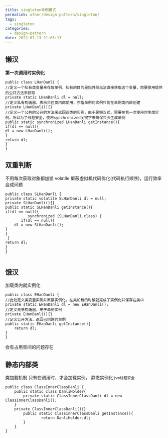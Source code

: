 ```yaml
---
title: singleton单例模式
permalink: other/design-pattern/singleton/
tags:
  - singleton
categories:
  - design-pattern
date: 2022-07-13 21:03:13
---
```




## 懒汉  

 **第一次调用时实例化**

```
public class LHanDanli {
//定义一个私有类变量来存放单例，私有的目的是指外部无法直接获取这个变量，而要使用提供的公共方法来获取
private static LHanDanli dl = null;
//定义私有构造器，表示只在类内部使用，亦指单例的实例只能在单例类内部创建
private LHanDanli(){}
//定义一个公共的公开的方法来返回该类的实例，由于是懒汉式，需要在第一次使用时生成实例，所以为了线程安全，使用synchronized关键字来确保只会生成单例
public static synchronized LHanDanli getInstance(){
if(dl == null){
dl = new LHanDanli();
}
return dl;
}
}
```
## 双重判断  

不用每次获取对象都加锁
volatile  屏蔽虚拟机代码优化(代码执行顺序)，运行效率会成问题

```
public class SLHanDanli {
private static volatile SLHanDanli dl = null;
private SLHanDanli(){}
public static SLHanDanli getInstance(){
if(dl == null){
          synchronized (SLHanDanli.class) {
       if(dl == null){
    dl = new SLHanDanli();
}
}
 }
return dl;
}
}
`

```

## 饿汉   

加载类内就实例化

<!--more-->

```
public class EHanDanli {
//此处定义类变量实例并直接实例化，在类加载的时候就完成了实例化并保存在类中
private static EHanDanli dl = new EHanDanli();
//定义无参构造器，用于单例实例
private EHanDanli(){}
//定义公开方法，返回已创建的单例
public static EHanDanli getInstance(){
    return dl;
}
}

```
会有占用空间的问题存在







## 静态内部类 

类加载机制   只有在调用时，才会加载实例，
静态实例化``jvm线程安全``

```
public class ClassInnerClassDanli {
    public static class DanliHolder{
        private static ClassInnerClassDanli dl = new ClassInnerClassDanli();
    }
    private ClassInnerClassDanli(){}
        public static ClassInnerClassDanli getInstance(){
                return DanliHolder.dl;
        }
    }
}
```
